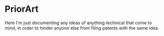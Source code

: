 # PriorArt
Here I'm just documenting any ideas of anything technical that come to mind, in order to hinder anyone else from filing patents with the same idea.
